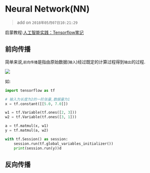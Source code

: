 # Neural Network(NN)
> add on `2018年05月07日10:21:29`

启蒙教程:[人工智能实践：Tensorflow笔记](https://www.icourse163.org/course/PKU-1002536002)


## 前向传播

简单来说,`前向传播`是指由原始数据(`输入`)经过既定的计算过程得到`输出`的过程.

![](imgs/nn_01.png)

如:
```python
import tensorflow as tf

# 输入为长度为2的一阶张量,数据量为1
x = tf.constant([[5.0, 7.0]])

w1 = tf.Variable(tf.ones([2, 3]))
w2 = tf.Variable(tf.ones([3, 1]))

a = tf.matmul(x, w1)
y = tf.matmul(a, w2)

with tf.Session() as session:
    session.run(tf.global_variables_initializer())
    print(session.run(y))d
```

## 反向传播